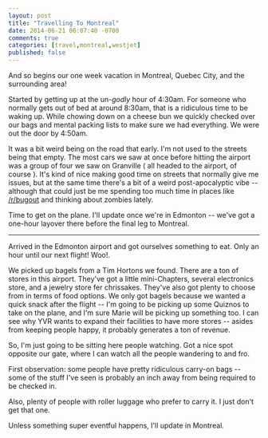 ```yaml
---
layout: post
title: "Travelling To Montreal"
date: 2014-06-21 06:07:40 -0700
comments: true
categories: [travel,montreal,westjet]
published: false
---
```

And so begins our one week vacation in Montreal, Quebec City, and the surrounding area!

Started by getting up at the un-*godly* hour of 4:30am. For someone who normally gets out of bed at around 8:30am, that is a ridiculous time to be waking up. While chowing down on a cheese bun we quickly checked over our bags and mental packing lists to make sure we had everything. We were out the door by 4:50am.

<!-- more -->

It was a bit weird being on the road that early. I'm not used to the streets being that empty. The most cars we saw at once before hitting the airport was a group of four we saw on Granville ( all headed to the airport, of course ). It's kind of nice making good time on streets that normally give me issues, but at the same time there's a bit of a weird post-apocalyptic vibe -- although that could just be me spending too much time in places like [/r/bugout](http://reddit.com/r/bugout) and thinking about zombies lately.

Time to get on the plane. I'll update once we're in Edmonton -- we've got a one-hour layover there before the final leg to Montreal.

---

Arrived in the Edmonton airport and got ourselves something to eat. Only an hour until our next flight! Woo!</scarcasm>.

We picked up bagels from a Tim Hortons we found. There are a ton of stores in this airport. They've got a little mini-Chapters, several electronics store, and a jewelry store fer chrissakes. They've also got plenty to choose from in terms of food options. We only got bagels because we wanted a quick snack after the flight -- I'm going to be picking up some Quiznos to take on the plane, and I'm sure Marie will be picking up something too. I can see why YVR wants to expand their facilities to have more stores -- asides from keeping people happy, it probably generates a ton of revenue.

So, I'm just going to be sitting here people watching. Got a nice spot opposite our gate, where I can watch all the people wandering to and fro.

First observation: some people have pretty ridiculous carry-on bags -- some of the stuff I've seen is probably an inch away from being required to be checked in.

Also, plenty of people with roller luggage who prefer to carry it. I just don't get that one.

Unless something super eventful happens, I'll update in Montreal.
